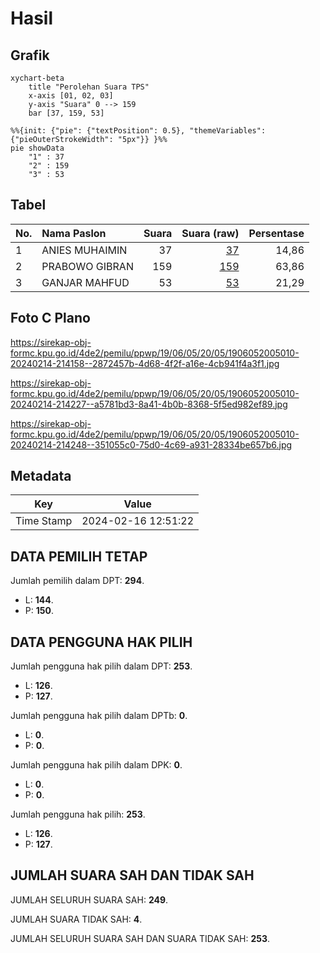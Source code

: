# Hasil

## Grafik

```mermaid
xychart-beta
    title "Perolehan Suara TPS"
    x-axis [01, 02, 03]
    y-axis "Suara" 0 --> 159
    bar [37, 159, 53]
```

```mermaid
%%{init: {"pie": {"textPosition": 0.5}, "themeVariables": {"pieOuterStrokeWidth": "5px"}} }%%
pie showData
    "1" : 37
    "2" : 159
    "3" : 53
```

## Tabel

| No. | Nama Paslon    | Suara | Suara (raw) | Persentase |
|:--- |:-------------- | -----:| -----------:| ----------:|
| 1   | ANIES MUHAIMIN | 37    | [37][p-1]   | 14,86      |
| 2   | PRABOWO GIBRAN | 159   | [159][p-2]  | 63,86      |
| 3   | GANJAR MAHFUD  | 53    | [53][p-3]   | 21,29      |


[p-1]: https://github.com/gigit-pemilu/pemilu-2024-19-kepulauan-bangka-belitung/blob/main/pilpres/hitung-suara/sub/19-kepulauan-bangka-belitung/sub/06-belitung-timur/sub/05-damar/sub/2005-sukamandi/sub/010-tps/sub/paslon-1.txt
[p-2]: https://github.com/gigit-pemilu/pemilu-2024-19-kepulauan-bangka-belitung/blob/main/pilpres/hitung-suara/sub/19-kepulauan-bangka-belitung/sub/06-belitung-timur/sub/05-damar/sub/2005-sukamandi/sub/010-tps/sub/paslon-2.txt
[p-3]: https://github.com/gigit-pemilu/pemilu-2024-19-kepulauan-bangka-belitung/blob/main/pilpres/hitung-suara/sub/19-kepulauan-bangka-belitung/sub/06-belitung-timur/sub/05-damar/sub/2005-sukamandi/sub/010-tps/sub/paslon-3.txt

## Foto C Plano

https://sirekap-obj-formc.kpu.go.id/4de2/pemilu/ppwp/19/06/05/20/05/1906052005010-20240214-214158--2872457b-4d68-4f2f-a16e-4cb941f4a3f1.jpg

https://sirekap-obj-formc.kpu.go.id/4de2/pemilu/ppwp/19/06/05/20/05/1906052005010-20240214-214227--a5781bd3-8a41-4b0b-8368-5f5ed982ef89.jpg

https://sirekap-obj-formc.kpu.go.id/4de2/pemilu/ppwp/19/06/05/20/05/1906052005010-20240214-214248--351055c0-75d0-4c69-a931-28334be657b6.jpg


## Metadata

| Key        | Value               |
| ---------- | ------------------- |
| Time Stamp | 2024-02-16 12:51:22 |


## DATA PEMILIH TETAP

Jumlah pemilih dalam DPT: **294**.
 * L: **144**.
 * P: **150**.

## DATA PENGGUNA HAK PILIH

Jumlah pengguna hak pilih dalam DPT: **253**.
 * L: **126**.
 * P: **127**.

Jumlah pengguna hak pilih dalam DPTb: **0**.
 * L: **0**.
 * P: **0**.

Jumlah pengguna hak pilih dalam DPK: **0**.
 * L: **0**.
 * P: **0**.

Jumlah pengguna hak pilih: **253**.
 * L: **126**.
 * P: **127**.

## JUMLAH SUARA SAH DAN TIDAK SAH

JUMLAH SELURUH SUARA SAH: **249**.

JUMLAH SUARA TIDAK SAH: **4**.

JUMLAH SELURUH SUARA SAH DAN SUARA TIDAK SAH: **253**.



